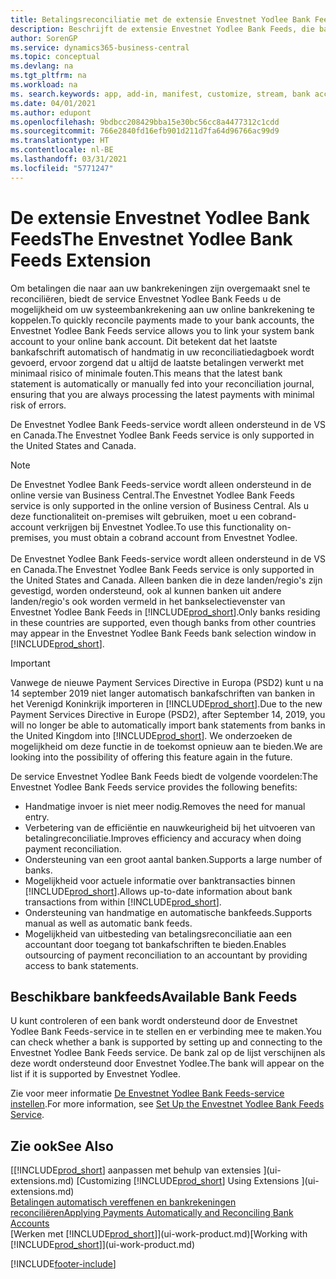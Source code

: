 ```yaml
---
title: Betalingsreconciliatie met de extensie Envestnet Yodlee Bank Feeds
description: Beschrijft de extensie Envestnet Yodlee Bank Feeds, die bankrekeningen koppelt, zodat u snel betalingen kunt reconciliëren.
author: SorenGP
ms.service: dynamics365-business-central
ms.topic: conceptual
ms.devlang: na
ms.tgt_pltfrm: na
ms.workload: na
ms. search.keywords: app, add-in, manifest, customize, stream, bank account link
ms.date: 04/01/2021
ms.author: edupont
ms.openlocfilehash: 9bdbcc208429bba15e30bc56cc8a4477312c1cdd
ms.sourcegitcommit: 766e2840fd16efb901d211d7fa64d96766ac99d9
ms.translationtype: HT
ms.contentlocale: nl-BE
ms.lasthandoff: 03/31/2021
ms.locfileid: "5771247"
---
```

# <a name="the-envestnet-yodlee-bank-feeds-extension"></a><span data-ttu-id="01068-103">De extensie Envestnet Yodlee Bank Feeds</span><span class="sxs-lookup"><span data-stu-id="01068-103">The Envestnet Yodlee Bank Feeds Extension</span></span>

<span data-ttu-id="01068-104">Om betalingen die naar aan uw bankrekeningen zijn overgemaakt snel te reconciliëren, biedt de service Envestnet Yodlee Bank Feeds u de mogelijkheid om uw systeembankrekening aan uw online bankrekening te koppelen.</span><span class="sxs-lookup"><span data-stu-id="01068-104">To quickly reconcile payments made to your bank accounts, the Envestnet Yodlee Bank Feeds service allows you to link your system bank account to your online bank account.</span></span> <span data-ttu-id="01068-105">Dit betekent dat het laatste bankafschrift automatisch of handmatig in uw reconciliatiedagboek wordt gevoerd, ervoor zorgend dat u altijd de laatste betalingen verwerkt met minimaal risico of minimale fouten.</span><span class="sxs-lookup"><span data-stu-id="01068-105">This means that the latest bank statement is automatically or manually fed into your reconciliation journal, ensuring that you are always processing the latest payments with minimal risk of errors.</span></span>

<span data-ttu-id="01068-106">De Envestnet Yodlee Bank Feeds-service wordt alleen ondersteund in de VS en Canada.</span><span class="sxs-lookup"><span data-stu-id="01068-106">The Envestnet Yodlee Bank Feeds service is only supported in the United States and Canada.</span></span>

> [!NOTE]
> <span data-ttu-id="01068-107">De Envestnet Yodlee Bank Feeds-service wordt alleen ondersteund in de online versie van Business Central.</span><span class="sxs-lookup"><span data-stu-id="01068-107">The Envestnet Yodlee Bank Feeds service is only supported in the online version of Business Central.</span></span> <span data-ttu-id="01068-108">Als u deze functionaliteit on-premises wilt gebruiken, moet u een cobrand-account verkrijgen bij Envestnet Yodlee.</span><span class="sxs-lookup"><span data-stu-id="01068-108">To use this functionality on-premises, you must obtain a cobrand account from Envestnet Yodlee.</span></span><br /><br />
> <span data-ttu-id="01068-109">De Envestnet Yodlee Bank Feeds-service wordt alleen ondersteund in de VS en Canada.</span><span class="sxs-lookup"><span data-stu-id="01068-109">The Envestnet Yodlee Bank Feeds service is only supported in the United States and Canada.</span></span>
> <span data-ttu-id="01068-110">Alleen banken die in deze landen/regio's zijn gevestigd, worden ondersteund, ook al kunnen banken uit andere landen/regio's ook worden vermeld in het bankselectievenster van Envestnet Yodlee Bank Feeds in [!INCLUDE[prod_short](includes/prod_short.md)].</span><span class="sxs-lookup"><span data-stu-id="01068-110">Only banks residing in these countries are supported, even though banks from other countries may appear in the Envestnet Yodlee Bank Feeds bank selection window in [!INCLUDE[prod_short](includes/prod_short.md)].</span></span>

> [!IMPORTANT]
> <span data-ttu-id="01068-111">Vanwege de nieuwe Payment Services Directive in Europa (PSD2) kunt u na 14 september 2019 niet langer automatisch bankafschriften van banken in het Verenigd Koninkrijk importeren in [!INCLUDE[prod_short](includes/prod_short.md)].</span><span class="sxs-lookup"><span data-stu-id="01068-111">Due to the new Payment Services Directive in Europe (PSD2), after September 14, 2019, you will no longer be able to automatically import bank statements from banks in the United Kingdom into [!INCLUDE[prod_short](includes/prod_short.md)].</span></span> <span data-ttu-id="01068-112">We onderzoeken de mogelijkheid om deze functie in de toekomst opnieuw aan te bieden.</span><span class="sxs-lookup"><span data-stu-id="01068-112">We are looking into the possibility of offering this feature again in the future.</span></span>

<span data-ttu-id="01068-113">De service Envestnet Yodlee Bank Feeds biedt de volgende voordelen:</span><span class="sxs-lookup"><span data-stu-id="01068-113">The Envestnet Yodlee Bank Feeds service provides the following benefits:</span></span>

* <span data-ttu-id="01068-114">Handmatige invoer is niet meer nodig.</span><span class="sxs-lookup"><span data-stu-id="01068-114">Removes the need for manual entry.</span></span>
* <span data-ttu-id="01068-115">Verbetering van de efficiëntie en nauwkeurigheid bij het uitvoeren van betalingreconciliatie.</span><span class="sxs-lookup"><span data-stu-id="01068-115">Improves efficiency and accuracy when doing payment reconciliation.</span></span>
* <span data-ttu-id="01068-116">Ondersteuning van een groot aantal banken.</span><span class="sxs-lookup"><span data-stu-id="01068-116">Supports a large number of banks.</span></span>
* <span data-ttu-id="01068-117">Mogelijkheid voor actuele informatie over banktransacties binnen [!INCLUDE[prod_short](includes/prod_short.md)].</span><span class="sxs-lookup"><span data-stu-id="01068-117">Allows up-to-date information about bank transactions from within [!INCLUDE[prod_short](includes/prod_short.md)].</span></span>
* <span data-ttu-id="01068-118">Ondersteuning van handmatige en automatische bankfeeds.</span><span class="sxs-lookup"><span data-stu-id="01068-118">Supports manual as well as automatic bank feeds.</span></span>
* <span data-ttu-id="01068-119">Mogelijkheid van uitbesteding van betalingsreconciliatie aan een accountant door toegang tot bankafschriften te bieden.</span><span class="sxs-lookup"><span data-stu-id="01068-119">Enables outsourcing of payment reconciliation to an accountant by providing access to bank statements.</span></span>

## <a name="available-bank-feeds"></a><span data-ttu-id="01068-120">Beschikbare bankfeeds</span><span class="sxs-lookup"><span data-stu-id="01068-120">Available Bank Feeds</span></span>
<span data-ttu-id="01068-121">U kunt controleren of een bank wordt ondersteund door de Envestnet Yodlee Bank Feeds-service in te stellen en er verbinding mee te maken.</span><span class="sxs-lookup"><span data-stu-id="01068-121">You can check whether a bank is supported by setting up and connecting to the Envestnet Yodlee Bank Feeds service.</span></span> <span data-ttu-id="01068-122">De bank zal op de lijst verschijnen als deze wordt ondersteund door Envestnet Yodlee.</span><span class="sxs-lookup"><span data-stu-id="01068-122">The bank will appear on the list if it is supported by Envestnet Yodlee.</span></span>

<span data-ttu-id="01068-123">Zie voor meer informatie [De Envestnet Yodlee Bank Feeds-service instellen](bank-how-setup-bank-statement-service.md).</span><span class="sxs-lookup"><span data-stu-id="01068-123">For more information, see [Set Up the Envestnet Yodlee Bank Feeds Service](bank-how-setup-bank-statement-service.md).</span></span>

## <a name="see-also"></a><span data-ttu-id="01068-124">Zie ook</span><span class="sxs-lookup"><span data-stu-id="01068-124">See Also</span></span>
<span data-ttu-id="01068-125">[[!INCLUDE[prod_short](includes/prod_short.md)] aanpassen met behulp van extensies ](ui-extensions.md)  </span><span class="sxs-lookup"><span data-stu-id="01068-125">[Customizing [!INCLUDE[prod_short](includes/prod_short.md)] Using Extensions ](ui-extensions.md)  </span></span>  
[<span data-ttu-id="01068-126">Betalingen automatisch vereffenen en bankrekeningen reconciliëren</span><span class="sxs-lookup"><span data-stu-id="01068-126">Applying Payments Automatically and Reconciling Bank Accounts</span></span>](receivables-apply-payments-auto-reconcile-bank-accounts.md)  
<span data-ttu-id="01068-127">[Werken met [!INCLUDE[prod_short](includes/prod_short.md)]](ui-work-product.md)</span><span class="sxs-lookup"><span data-stu-id="01068-127">[Working with [!INCLUDE[prod_short](includes/prod_short.md)]](ui-work-product.md)</span></span>


[!INCLUDE[footer-include](includes/footer-banner.md)]